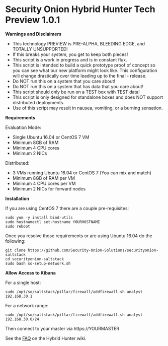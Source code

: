 # Security Onion Hybrid Hunter Tech Preview 1.0.1

**Warnings and Disclaimers**

- This technology PREVIEW is PRE-ALPHA, BLEEDING EDGE, and TOTALLY UNSUPPORTED!  
- If this breaks your system, you get to keep both pieces!  
- This script is a work in progress and is in constant flux.  
- This script is intended to build a quick prototype proof of concept so you can see what our new platform might look like.  This configuration will change drastically over time leading up to the final - release.  
- Do NOT run this on a system that you care about!  
- Do NOT run this on a system that has data that you care about!  
- This script should only be run on a TEST box with TEST data!  
- This script is only designed for standalone boxes and does NOT support distributed deployments.  
- Use of this script may result in nausea, vomiting, or a burning sensation.  

**Requirements**

Evaluation Mode:

- Single Ubuntu 16.04 or CentOS 7 VM
- Minimum 8GB of RAM
- Minimum 4 CPU cores
- Minimum 2 NICs

Distributed:

- 3 VMs running Ubuntu 16.04 or CentOS 7 (You can mix and match)
- Minimum 8GB of RAM per VM
- Minimum 4 CPU cores per VM
- Minimum 2 NICs for forward nodes


**Installation**

If you are using CentOS 7 there are a couple pre-requisites:

```
sudo yum -y install bind-utils
sudo hostnamectl set-hostname YOURHOSTNAME
sudo reboot
```
Once you resolve those requirements or are using Ubuntu 16.04 do the following:

```
git clone https://github.com/Security-Onion-Solutions/securityonion-saltstack
cd securityonion-saltstack
sudo bash so-setup-network.sh
```
**Allow Access to Kibana**

For a single host:
```
sudo /opt/so/saltstack/pillar/firewall/addfirewall.sh analyst 192.168.30.1
```
For a network range:
```
sudo /opt/so/saltstack/pillar/firewall/addfirewall.sh analyst 192.168.30.0/24
```
Then connect to your master via https://YOURMASTER

See the [FAQ](https://github.com/Security-Onion-Solutions/securityonion-saltstack/wiki/FAQ) on the Hybrid Hunter wiki.
